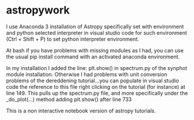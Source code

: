 # astropywork

I use Anaconda 3 installation of Astropy specifically set with environment and python selected interpreter in visual studio code for such environment (Ctrl + Shift + P) to set python interpreter environment.

At bash if you have problems with missing modules as I had, you can use the usual pip install command with an activated anaconda environment.

In my installation I added the line: plt.show() in spectrum.py of the synphot module installation.  Otherwise I had problems with unit conversion problems of the dereddening tutorial...you can populate in visual studio code the reference to this file right clicking on the tutorial (for instance) at line 149.  This pulls up the spectrum.py file, and more specifically under the _do_plot(...) method adding plt.show() after line 733

This is a non interactive notebook version of astropy tutorials.
